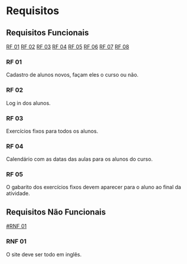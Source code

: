 # Requisitos
## Requisitos Funcionais
[RF 01](#rf-01)
[RF 02](#rf-02)
[RF 03](#rf-03)
[RF 04](#rf-04)
[RF 05](#rf-05)
[RF 06](#rf-06)
[RF 07](#rf-07)
[RF 08](#rf-08)


### RF 01
Cadastro de alunos novos, façam eles o curso ou não. 
### RF 02
Log in dos alunos.
### RF 03
Exercícios fixos para todos os alunos.
### RF 04
Calendário com as datas das aulas para os alunos do curso.
### RF 05
O gabarito dos exercícios fixos devem aparecer para o aluno ao final da atividade.

## Requisitos Não Funcionais

[#RNF 01](#rnf-01)

### RNF 01
O site deve ser todo em inglês.
